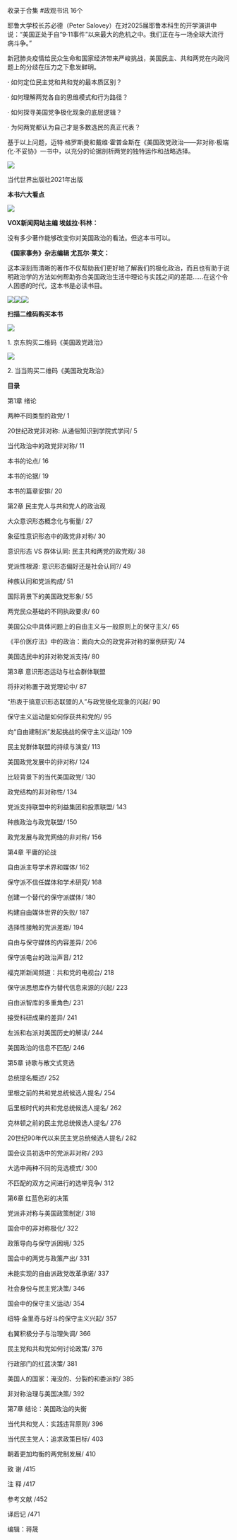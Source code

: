 

收录于合集 #政观书讯 16个

耶鲁大学校长苏必德（Peter
Salovey）在对2025届耶鲁本科生的开学演讲中说：“美国正处于自“9·11事件”以来最大的危机之中。我们正在与一场全球大流行病斗争。”

  

新冠肺炎疫情给民众生命和国家经济带来严峻挑战，美国民主、共和两党在内政问题上的分歧在压力之下愈发鲜明。

· 如何定位民主党和共和党的最本质区别？  

· 如何理解两党各自的思维模式和行为路径？

· 如何探寻美国党争极化现象的底层逻辑？

· 为何两党都认为自己才是多数选民的真正代表？

  

基于以上问题，迈特·格罗斯曼和戴维·霍普金斯在《美国政党政治——非对称·极端化·不妥协》一书中，以充分的论据剖析两党的独特运作和战略选择。

![](/images/51/2.png)

当代世界出版社2021年出版  

  

 **本书六大看点**

![](/images/51/3.png)

 **VOX新闻网站主编 埃兹拉·科林：**

没有多少著作能够改变你对美国政治的看法。但这本书可以。

  

 **《国家事务》杂志编辑 尤瓦尔·莱文：**

这本深刻而清晰的著作不仅帮助我们更好地了解我们的极化政治，而且也有助于说明政治学的方法如何帮助弥合美国政治生活中理论与实践之间的差距......在这个令人困惑的时代，这本书是必读书目。

![](/images/51/4.png)![](/images/51/5.png)![](/images/51/6.png)

  

 **扫描二维码购买本书**

![](/images/51/7.png)

1\. 京东购买二维码《美国政党政治》

![](/images/51/8.png)

2\. 当当购买二维码《美国政党政治》

  

 **目录**

第1章 绪论

两种不同类型的政党/ 1

20世纪政党非对称: 从通俗知识到学院式学问/ 5

当代政治中的政党非对称/ 11

本书的论点/ 16

本书的论据/ 19

本书的篇章安排/ 20

  

第2章 民主党人与共和党人的政治观

大众意识形态概念化与衡量/ 27

象征性意识形态中的政党非对称/ 30

意识形态 VS 群体认同: 民主共和两党的政党观/ 38

党派性根源: 意识形态偏好还是社会认同?/ 49

种族认同和党派构成/ 51

国际背景下的美国政党形象/ 55

两党民众基础的不同执政要求/ 60

美国公众中具体问题上的自由主义与一般原则上的保守主义/ 65

《平价医疗法》中的政治：面向大众的政党非对称的案例研究/ 74

美国选民中的非对称党派支持/ 80

  

第3章 意识形态运动与社会群体联盟

将非对称置于政党理论中/ 87

“热衷于搞意识形态联盟的人”与政党极化现象的兴起/ 90

保守主义运动是如何俘获共和党的/ 95

向“自由建制派”发起挑战的保守主义运动/ 109

民主党群体联盟的持续与演变/ 113

美国政党发展中的非对称/ 124

比较背景下的当代美国政党/ 130

政党结构的非对称性/ 134

党派支持联盟中的利益集团和投票联盟/ 143

种族政治与政党联盟/ 150

政党发展与政党网络的非对称/ 156

  

第4章 平庸的论战

自由派主导学术界和媒体/ 162

保守派不信任媒体和学术研究/ 168

创建一个替代的保守派媒体/ 180

构建自由媒体世界的失败/ 187

选择性接触的党派差距/ 194

自由与保守媒体的内容差异/ 206

保守派电台的政治声音/ 212

福克斯新闻频道：共和党的电视台/ 218

保守派思想库作为替代信息来源的兴起/ 223

自由派智库的多重角色/ 231

接受科研成果的差异/ 241

左派和右派对美国历史的解读/ 244

美国政治的信息不匹配/ 246

  

第5章 诗歌与散文式竞选

总统提名概述/ 252

里根之前的共和党总统候选人提名/ 254

后里根时代的共和党总统候选人提名/ 262

克林顿之前的民主党总统候选人提名/ 276

20世纪90年代以来民主党总统候选人提名/ 282

国会议员初选中的党派非对称/ 293

大选中两种不同的竞选模式/ 300

不匹配的双方之间进行的选举竞争/ 312

  

第6章 红蓝色彩的决策

党派非对称与美国政策制定/ 318

国会中的非对称极化/ 322

政策导向与保守派困境/ 325

国会中的两党与政策产出/ 331

未能实现的自由派政党改革承诺/ 337

社会身份与民主党决策/ 346

国会中的保守主义运动/ 354

纽特·金里奇与好斗的保守主义兴起/ 357

右翼积极分子与治理失调/ 366

民主党和共和党如何讨论政策/ 376

行政部门的红蓝决策/ 381

美国人的国家：淹没的、分裂的和委派的/ 385

非对称治理与美国决策/ 392

  

第7章 结论：美国政治的失衡

当代共和党人：实践违背原则/ 396

当代民主党人：追求政策目标/ 403

朝着更加均衡的两党制发展/ 410

  

致 谢 /415

注 释 /417

参考文献 /452

译后记 /471

  

编辑：蒋晟

  

